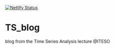 [![Netlify Status](https://api.netlify.com/api/v1/badges/6b8e1f57-2809-4e0b-b14d-759dd76fc6b4/deploy-status)](https://app.netlify.com/sites/pbenavides/deploys)

# TS_blog
blog from the Time Series Analysis lecture @ITESO

